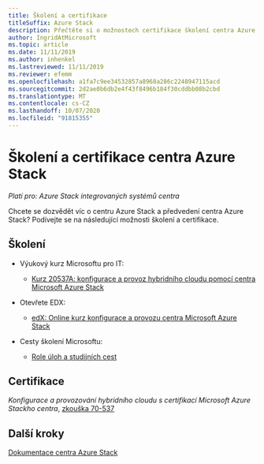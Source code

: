 ```yaml
---
title: Školení a certifikace
titleSuffix: Azure Stack
description: Přečtěte si o možnostech certifikace školení centra Azure Stack.
author: IngridAtMicrosoft
ms.topic: article
ms.date: 11/11/2019
ms.author: inhenkel
ms.lastreviewed: 11/11/2019
ms.reviewer: efemm
ms.openlocfilehash: a1fa7c9ee34532857a8968a286c2248947115acd
ms.sourcegitcommit: 2d2ae0b6db2e4f43f8496b184f30cddbb08b2cbd
ms.translationtype: MT
ms.contentlocale: cs-CZ
ms.lasthandoff: 10/07/2020
ms.locfileid: "91815355"
---
```

# <a name="azure-stack-hub-training-and-certification"></a>Školení a certifikace centra Azure Stack

*Platí pro: Azure Stack integrovaných systémů centra*

Chcete se dozvědět víc o centru Azure Stack a předvedení centra Azure Stack? Podívejte se na následující možnosti školení a certifikace.

## <a name="training"></a>Školení

- Výukový kurz Microsoftu pro IT:
   - [Kurz 20537A: konfigurace a provoz hybridního cloudu pomocí centra Microsoft Azure Stack](https://aka.ms/azsmoc)

- Otevřete EDX:
   - [edX: Online kurz konfigurace a provozu centra Microsoft Azure Stack](https://aka.ms/AzureStackMOOC)
   
- Cesty školení Microsoftu:
   - [Role úloh a studijních cest](https://azure.microsoft.com/training/learning-paths/)

## <a name="certification"></a>Certifikace

*Konfigurace a provozování hybridního cloudu s certifikací Microsoft Azure Stackho centra*, [zkouška 70-537](https://www.microsoft.com/learning/exam-70-537.aspx)

## <a name="next-steps"></a>Další kroky

[Dokumentace centra Azure Stack](./index.yml)
